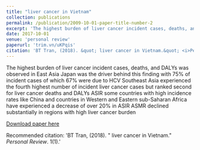 ```yaml
---
title: "liver cancer in Vietnam"
collection: publications
permalink: /publication/2009-10-01-paper-title-number-2
excerpt: 'The highest burden of liver cancer incident cases, deaths, and DALYs was observed in East Asia Japan was the driver behind this finding with 75% of incident cases of which 67% were due to HCV Southeast Asia experienced the fourth highest number of incident liver cancer cases but ranked second for liver cancer deaths and DALYs ASIR some countries with high incidence rates like China and countries in Western and Eastern sub-Saharan Africa have experienced a decrease of over 20% in ASIR ASMR declined substantially in regions with high liver cancer burden'
date: 2017-10-01
venue: 'personal review'
paperurl: 'trim.vn/uKPqis'
citation: 'BT Tran, (2018). &quot; liver cancer in Vietnam.&quot; <i>Personal Review</i>. 1(1).'
---
```

The highest burden of liver cancer incident cases, deaths, and DALYs was observed in East Asia Japan was the driver behind this finding with 75% of incident cases of which 67% were due to HCV Southeast Asia experienced the fourth highest number of incident liver cancer cases but ranked second for liver cancer deaths and DALYs ASIR some countries with high incidence rates like China and countries in Western and Eastern sub-Saharan Africa have experienced a decrease of over 20% in ASIR ASMR declined substantially in regions with high liver cancer burden

[Download paper here](trim.vn/uKPqis)

Recommended citation: 'BT Tran, (2018). &quot; liver cancer in Vietnam.&quot; <i>Personal Review</i>. 1(1).'
